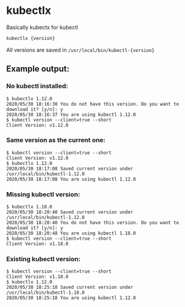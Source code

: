 # kubectlx

Basically kubectx for kubectl

```bash
kubectlx {version}
```

All versions are saved in `/usr/local/bin/kubectl-{version}`

## Example output:

### No kubectl installed:
```
$ kubectlx 1.12.0
2020/05/30 18:16:30 You do not have this version. Do you want to download it? [y/n]: y
2020/05/30 18:16:37 You are using kubectl 1.12.0
$ kubectl version --client=true --short
Client Version: v1.12.0
```

### Same version as the current one:
```
$ kubectl version --client=true --short
Client Version: v1.12.0
$ kubectlx 1.12.0
2020/05/30 18:17:08 Saved current version under /usr/local/bin/kubectl-1.12.0
2020/05/30 18:17:08 You are using kubectl 1.12.0
```

### Missing kubectl version:
```
$ kubectlx 1.18.0
2020/05/30 18:20:40 Saved current version under /usr/local/bin/kubectl-1.12.0
2020/05/30 18:20:40 You do not have this version. Do you want to download it? [y/n]: y
2020/05/30 18:20:48 You are using kubectl 1.18.0
$ kubectl version --client=true --short
Client Version: v1.18.0
```

### Existing kubectl version:
```
$ kubectl version --client=true --short
Client Version: v1.18.0
$ kubectlx 1.12.0
2020/05/30 18:25:18 Saved current version under /usr/local/bin/kubectl-1.18.0
2020/05/30 18:25:18 You are using kubectl 1.12.0
```
